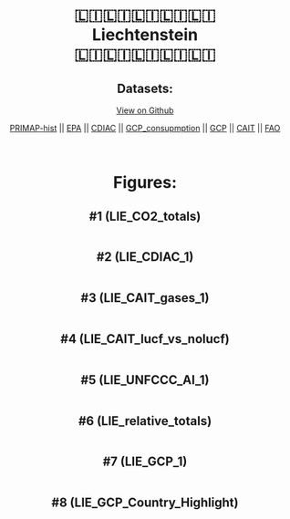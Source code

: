 
<center>
<h1 align="center">
🇱🇮🇱🇮🇱🇮🇱🇮🇱🇮
<br>
Liechtenstein
<br>
🇱🇮🇱🇮🇱🇮🇱🇮🇱🇮
</h1>
<h2>Datasets:</h2>
<p><a href="https://github.com/dquintani/GreenhouseData/tree/master/country_data/LIE_Liechtenstein/data">View on Github</a>
<br></p><p><a href="data/LIE_PRIMAP-hist.csv">PRIMAP-hist</a> || <a href="data/LIE_EPA.csv">EPA</a> || <a href="data/LIE_CDIAC.csv">CDIAC</a> || <a href="data/LIE_GCP_consupmption.csv">GCP_consupmption</a> || <a href="data/LIE_GCP.csv">GCP</a> || <a href="data/LIE_CAIT.csv">CAIT</a> || <a href="data/LIE_FAO.csv">FAO</a></p><p><br></p>
<h1>Figures:</h1><h2>#1 (LIE_CO2_totals)</h2>
<p><img alt="" src="figures/LIE_CO2_totals.png" /></p><h2>#2 (LIE_CDIAC_1)</h2>
<p><img alt="" src="figures/LIE_CDIAC_1.png" /></p><h2>#3 (LIE_CAIT_gases_1)</h2>
<p><img alt="" src="figures/LIE_CAIT_gases_1.png" /></p><h2>#4 (LIE_CAIT_lucf_vs_nolucf)</h2>
<p><img alt="" src="figures/LIE_CAIT_lucf_vs_nolucf.png" /></p><h2>#5 (LIE_UNFCCC_AI_1)</h2>
<p><img alt="" src="figures/LIE_UNFCCC_AI_1.png" /></p><h2>#6 (LIE_relative_totals)</h2>
<p><img alt="" src="figures/LIE_relative_totals.png" /></p><h2>#7 (LIE_GCP_1)</h2>
<p><img alt="" src="figures/LIE_GCP_1.png" /></p><h2>#8 (LIE_GCP_Country_Highlight)</h2>
<p><img alt="" src="figures/LIE_GCP_Country_Highlight.png" /></p>